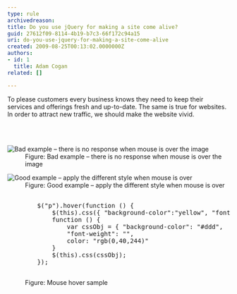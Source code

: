 ```yaml
---
type: rule
archivedreason: 
title: Do you use jQuery for making a site come alive?
guid: 27612f09-8114-4b19-b7c3-66f172c94a15
uri: do-you-use-jquery-for-making-a-site-come-alive
created: 2009-08-25T00:13:02.0000000Z
authors:
- id: 1
  title: Adam Cogan
related: []

---
```



To please&#160;customers every business knows they need to keep their services and offerings fresh and up-to-date. The same is true for websites. In order to attract new traffic, we should make the website vivid. 

<br><excerpt class='endintro'></excerpt><br>

  <dl class="badImage">
    <dt><img alt="Bad example – there is no response when mouse is over the image" src="/PublishingImages/OldFashionSite.jpg" /> </dt>
    <dd>Figure&#58; Bad example – there is no response when mouse is over the image </dd>
</dl>
<dl class="goodImage">
    <dt><img alt="Good example – apply the different style when mouse is over" src="/PublishingImages/NewFashionSite.jpg" /> </dt>
    <dd>Figure&#58; Good example – apply the different style when mouse is over </dd>
</dl>
<dl class="goodCode">
    <dt>
    <pre>        
        $(&quot;p&quot;).hover(function () &#123;
            $(this).css(&#123; &quot;background-color&quot;&#58;&quot;yellow&quot;, &quot;font-weight&quot;&#58;&quot;bolder&quot; &#125;); &#125;,
            function () &#123; 
                var cssObj = &#123; &quot;background-color&quot;&#58; &quot;#ddd&quot;, 
                &quot;font-weight&quot;&#58; &quot;&quot;, 
                color&#58; &quot;rgb(0,40,244)&quot;
            &#125;
            $(this).css(cssObj);
        &#125;); 
    </pre>
    </dt>
    <dd>Figure&#58; Mouse hover sample </dd>
</dl>



